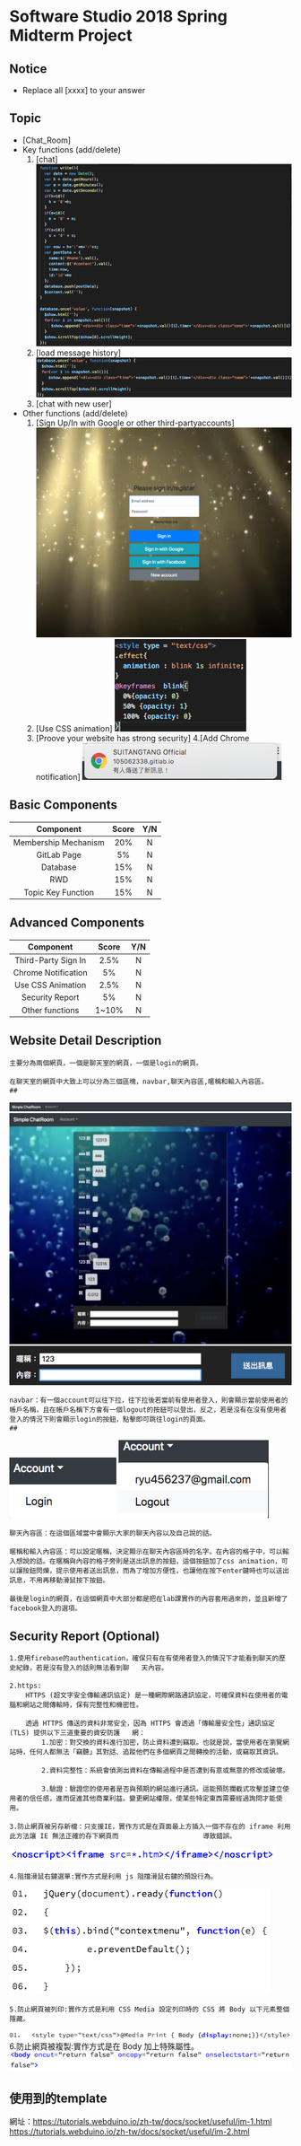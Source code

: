 # Software Studio 2018 Spring Midterm Project
## Notice
* Replace all [xxxx] to your answer

## Topic
* [Chat_Room]
* Key functions (add/delete)
    1. [chat]
    <img src = 'chat.png'></img>
    2. [load message history]
    <img src = 'load.png'></img>
    3. [chat with new user]
* Other functions (add/delete)
    1. [Sign Up/In with Google or other third-partyaccounts]
    <img src = 'login.png'></img>
    2. [Use CSS animation]
    <img src = 'css.png'></img>
    3. [Proove your website has strong security]
    4.[Add Chrome notification]
    <img src = 'notice.png'></img>

## Basic Components
|Component|Score|Y/N|
|:-:|:-:|:-:|
|Membership Mechanism|20%|N|
|GitLab Page|5%|N|
|Database|15%|N|
|RWD|15%|N|
|Topic Key Function|15%|N|

## Advanced Components
|Component|Score|Y/N|
|:-:|:-:|:-:|
|Third-Party Sign In|2.5%|N|
|Chrome Notification|5%|N|
|Use CSS Animation|2.5%|N|
|Security Report|5%|N|
|Other functions|1~10%|N|

## Website Detail Description
    主要分為兩個網頁，一個是聊天室的網頁，一個是login的網頁。
    
    在聊天室的網頁中大致上可以分為三個區塊，navbar,聊天內容區,暱稱和輸入內容區。
    ##
<img src = 'bar.png'></img>
<img src = 'chat2.png'></img>
<img src = 'id.png'></img>
    
    navbar：有一個account可以往下拉，往下拉後若當前有使用者登入，則會顯示當前使用者的帳戶名稱，且在帳戶名稱下方會有一個logout的按鈕可以登出，反之，若是沒有在沒有使用者登入的情況下則會顯示login的按鈕，點擊即可跳往login的頁面。
    ##
<img src = 'account2.png'></img>
<img src = 'account1.png'></img>

    聊天內容區：在這個區域當中會顯示大家的聊天內容以及自己說的話。
    
    暱稱和輸入內容區：可以設定暱稱，決定顯示在聊天內容區時的名字。在內容的格子中，可以輸入想說的話。在暱稱與內容的格子旁則是送出訊息的按鈕，這個按鈕加了css animation，可以讓按鈕閃爍，提示使用者送出訊息，而為了增加方便性，也讓他在按下enter鍵時也可以送出訊息，不用再移動滑鼠按下按鈕。

    最後是login的網頁，在這個網頁中大部分都是把在lab課實作的內容套用過來的，並且新增了facebook登入的選項。
## Security Report (Optional)
    1.使用firebase的authentication，確保只有在有使用者登入的情況下才能看到聊天的歷史紀錄，若是沒有登入的話則無法看到聊   天內容。
    
    2.https:
        HTTPS (超文字安全傳輸通訊協定) 是一種網際網路通訊協定，可確保資料在使用者的電腦和網站之間傳輸時，保有完整性和機密性。

        透過 HTTPS 傳送的資料非常安全，因為 HTTPS 會透過「傳輸層安全性」通訊協定 (TLS) 提供以下三道重要的資安防護   網：
            1.加密：對交換的資料進行加密，防止資料遭到竊取。也就是說，當使用者在瀏覽網站時，任何人都無法「竊聽」其對話、追蹤他們在多個網頁之間轉換的活動，或竊取其資訊。
    
            2.資料完整性：系統會偵測出資料在傳輸過程中是否遭到有意或無意的修改或破壞。   

            3.驗證：驗證您的使用者是否與預期的網站進行通訊。這能預防攔截式攻擊並建立使用者的信任感，進而促進其他商業利益。變更網站權限，使某些特定東西需要經過詢問才能使用。
    
    3.防止網頁被另存新檔：只支援IE，實作方式是在頁面最上方插入一個不存在的 iframe 利用此方法讓 IE 無法正確的存下網頁而                     導致錯誤。
<img src = 'copy.png'></img>

    4.阻擋滑鼠右鍵選單:實作方式是利用 js 阻擋滑鼠右鍵的預設行為。
<img src = 'click.png'></img>

    5.防止網頁被列印:實作方式是利用 CSS Media 設定列印時的 CSS 將 Body 以下元素整個隱藏。
<img src = 'print.png'></img>
    6.防止網頁被複製:實作方式是在 Body 加上特殊屬性。
<img src = 'copy2.png'></img>
## 使用到的template

網址：https://tutorials.webduino.io/zh-tw/docs/socket/useful/im-1.html
     https://tutorials.webduino.io/zh-tw/docs/socket/useful/im-2.html